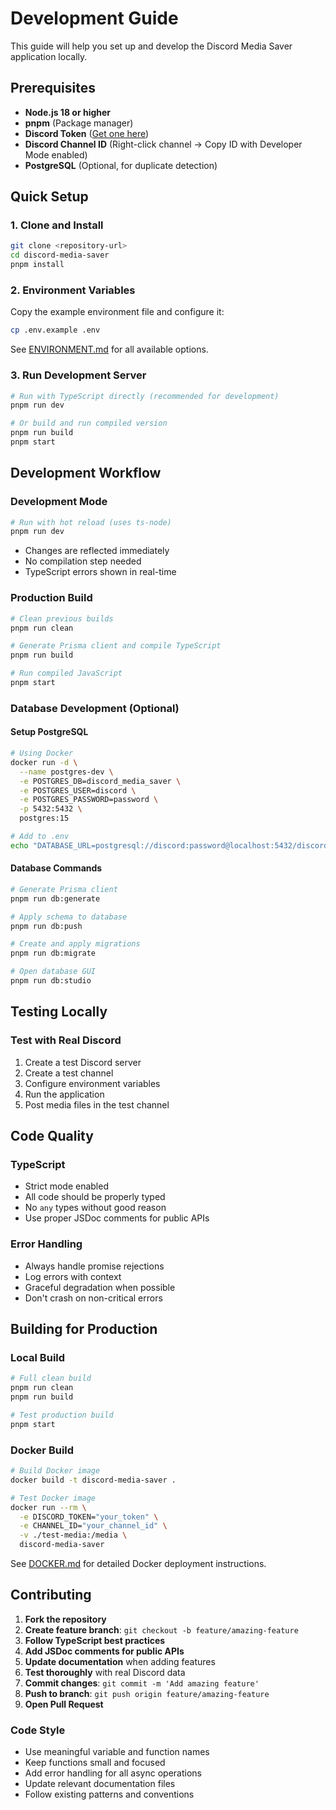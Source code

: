 # Development Guide

This guide will help you set up and develop the Discord Media Saver application locally.

## Prerequisites

- **Node.js 18 or higher**
- **pnpm** (Package manager)
- **Discord Token** ([Get one here](https://discord.com/developers/applications))
- **Discord Channel ID** (Right-click channel → Copy ID with Developer Mode enabled)
- **PostgreSQL** (Optional, for duplicate detection)

## Quick Setup

### 1. Clone and Install
```bash
git clone <repository-url>
cd discord-media-saver
pnpm install
```

### 2. Environment Variables
Copy the example environment file and configure it:
```bash
cp .env.example .env
```

See [ENVIRONMENT.md](ENVIRONMENT.md) for all available options.

### 3. Run Development Server
```bash
# Run with TypeScript directly (recommended for development)
pnpm run dev

# Or build and run compiled version
pnpm run build
pnpm start
```

## Development Workflow

### Development Mode
```bash
# Run with hot reload (uses ts-node)
pnpm run dev
```
- Changes are reflected immediately
- No compilation step needed
- TypeScript errors shown in real-time

### Production Build
```bash
# Clean previous builds
pnpm run clean

# Generate Prisma client and compile TypeScript
pnpm run build

# Run compiled JavaScript
pnpm start
```

### Database Development (Optional)

#### Setup PostgreSQL
```bash
# Using Docker
docker run -d \
  --name postgres-dev \
  -e POSTGRES_DB=discord_media_saver \
  -e POSTGRES_USER=discord \
  -e POSTGRES_PASSWORD=password \
  -p 5432:5432 \
  postgres:15

# Add to .env
echo "DATABASE_URL=postgresql://discord:password@localhost:5432/discord_media_saver" >> .env
```

#### Database Commands
```bash
# Generate Prisma client
pnpm run db:generate

# Apply schema to database
pnpm run db:push

# Create and apply migrations
pnpm run db:migrate

# Open database GUI
pnpm run db:studio
```

## Testing Locally

### Test with Real Discord
1. Create a test Discord server
2. Create a test channel
3. Configure environment variables
4. Run the application
5. Post media files in the test channel

## Code Quality

### TypeScript
- Strict mode enabled
- All code should be properly typed
- No `any` types without good reason
- Use proper JSDoc comments for public APIs

### Error Handling
- Always handle promise rejections
- Log errors with context
- Graceful degradation when possible
- Don't crash on non-critical errors

## Building for Production

### Local Build
```bash
# Full clean build
pnpm run clean
pnpm run build

# Test production build
pnpm start
```

### Docker Build
```bash
# Build Docker image
docker build -t discord-media-saver .

# Test Docker image
docker run --rm \
  -e DISCORD_TOKEN="your_token" \
  -e CHANNEL_ID="your_channel_id" \
  -v ./test-media:/media \
  discord-media-saver
```

See [DOCKER.md](DOCKER.md) for detailed Docker deployment instructions.

## Contributing

1. **Fork the repository**
2. **Create feature branch**: `git checkout -b feature/amazing-feature`
3. **Follow TypeScript best practices**
4. **Add JSDoc comments for public APIs**
5. **Update documentation** when adding features
6. **Test thoroughly** with real Discord data
7. **Commit changes**: `git commit -m 'Add amazing feature'`
8. **Push to branch**: `git push origin feature/amazing-feature`
9. **Open Pull Request**

### Code Style
- Use meaningful variable and function names
- Keep functions small and focused
- Add error handling for all async operations
- Update relevant documentation files
- Follow existing patterns and conventions
